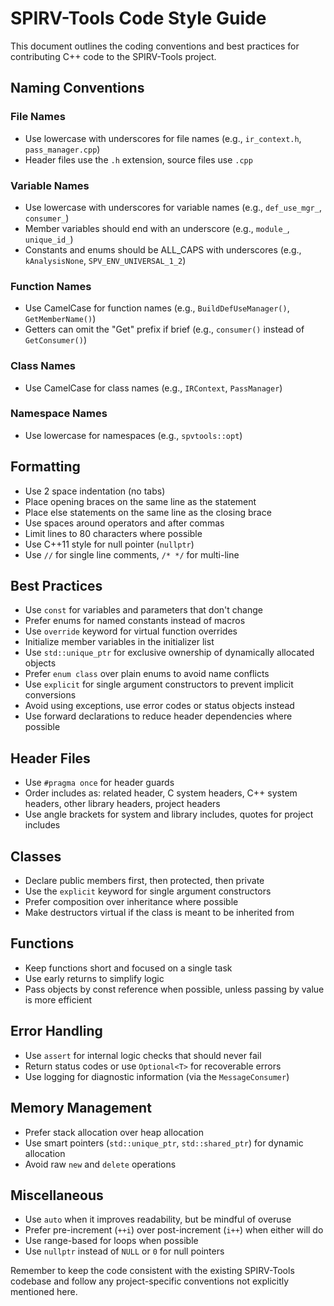 # SPIRV-Tools Code Style Guide

This document outlines the coding conventions and best practices for contributing C++ code to the SPIRV-Tools project.

## Naming Conventions

### File Names
- Use lowercase with underscores for file names (e.g., `ir_context.h`, `pass_manager.cpp`)
- Header files use the `.h` extension, source files use `.cpp`

### Variable Names  
- Use lowercase with underscores for variable names (e.g., `def_use_mgr_`, `consumer_`)
- Member variables should end with an underscore (e.g., `module_`, `unique_id_`)
- Constants and enums should be ALL_CAPS with underscores (e.g., `kAnalysisNone`, `SPV_ENV_UNIVERSAL_1_2`)

### Function Names
- Use CamelCase for function names (e.g., `BuildDefUseManager()`, `GetMemberName()`)
- Getters can omit the "Get" prefix if brief (e.g., `consumer()` instead of `GetConsumer()`)

### Class Names  
- Use CamelCase for class names (e.g., `IRContext`, `PassManager`)

### Namespace Names
- Use lowercase for namespaces (e.g., `spvtools::opt`)

## Formatting

- Use 2 space indentation (no tabs)
- Place opening braces on the same line as the statement
- Place else statements on the same line as the closing brace
- Use spaces around operators and after commas
- Limit lines to 80 characters where possible
- Use C++11 style for null pointer (`nullptr`)
- Use `//` for single line comments, `/* */` for multi-line

## Best Practices

- Use `const` for variables and parameters that don't change
- Prefer enums for named constants instead of macros
- Use `override` keyword for virtual function overrides
- Initialize member variables in the initializer list
- Use `std::unique_ptr` for exclusive ownership of dynamically allocated objects
- Prefer `enum class` over plain enums to avoid name conflicts
- Use `explicit` for single argument constructors to prevent implicit conversions
- Avoid using exceptions, use error codes or status objects instead
- Use forward declarations to reduce header dependencies where possible

## Header Files

- Use `#pragma once` for header guards
- Order includes as: related header, C system headers, C++ system headers, other library headers, project headers
- Use angle brackets for system and library includes, quotes for project includes

## Classes

- Declare public members first, then protected, then private
- Use the `explicit` keyword for single argument constructors
- Prefer composition over inheritance where possible
- Make destructors virtual if the class is meant to be inherited from

## Functions

- Keep functions short and focused on a single task
- Use early returns to simplify logic
- Pass objects by const reference when possible, unless passing by value is more efficient

## Error Handling

- Use `assert` for internal logic checks that should never fail
- Return status codes or use `Optional<T>` for recoverable errors
- Use logging for diagnostic information (via the `MessageConsumer`)

## Memory Management

- Prefer stack allocation over heap allocation
- Use smart pointers (`std::unique_ptr`, `std::shared_ptr`) for dynamic allocation
- Avoid raw `new` and `delete` operations

## Miscellaneous

- Use `auto` when it improves readability, but be mindful of overuse
- Prefer pre-increment (`++i`) over post-increment (`i++`) when either will do
- Use range-based for loops when possible
- Use `nullptr` instead of `NULL` or `0` for null pointers

Remember to keep the code consistent with the existing SPIRV-Tools codebase and follow any project-specific conventions not explicitly mentioned here.